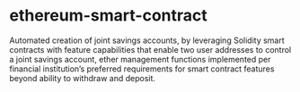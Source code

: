 # ethereum-smart-contract
Automated creation of joint savings accounts, by leveraging Solidity smart contracts with feature capabilities that enable two user addresses to control a joint savings account, ether management functions implemented per financial institution’s preferred requirements for smart contract features beyond ability to withdraw and deposit.
